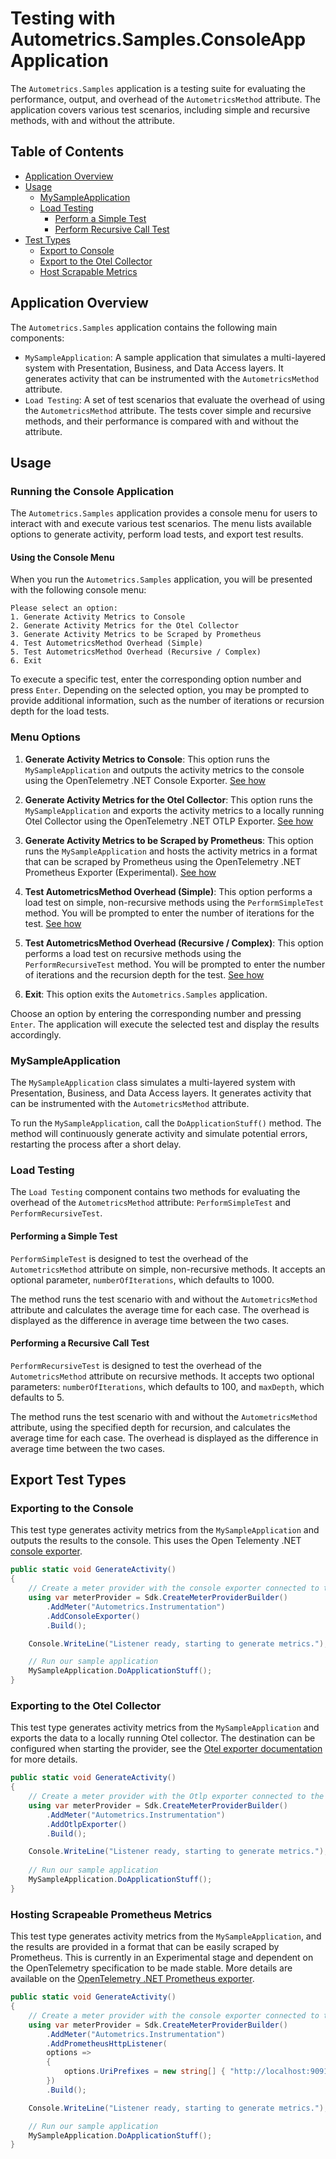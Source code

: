 # Testing with Autometrics.Samples.ConsoleApp Application

The `Autometrics.Samples` application is a testing suite for evaluating the performance, output, and overhead of the `AutometricsMethod` attribute. The application covers various test scenarios, including simple and recursive methods, with and without the attribute.

## Table of Contents

- [Application Overview](#application-overview)
- [Usage](#usage)
  - [MySampleApplication](#mysampleapplication)
  - [Load Testing](#load-testing)
    - [Perform a Simple Test](#performing-a-simple-test)
    - [Perform Recursive Call Test](#performing-a-recursive-call-test)
- [Test Types](#test-types)
  - [Export to Console](#exporting-to-the-console)
  - [Export to the Otel Collector](#exporting-to-the-otel-collector)
  - [Host Scrapable Metrics](#hosting-scrapeable-prometheus-metrics)

## Application Overview

The `Autometrics.Samples` application contains the following main components:

- `MySampleApplication`: A sample application that simulates a multi-layered system with Presentation, Business, and Data Access layers. It generates activity that can be instrumented with the `AutometricsMethod` attribute.
- `Load Testing`: A set of test scenarios that evaluate the overhead of using the `AutometricsMethod` attribute. The tests cover simple and recursive methods, and their performance is compared with and without the attribute.

## Usage

### Running the Console Application

The `Autometrics.Samples` application provides a console menu for users to interact with and execute various test scenarios. The menu lists available options to generate activity, perform load tests, and export test results.

#### Using the Console Menu

When you run the `Autometrics.Samples` application, you will be presented with the following console menu:

```
Please select an option:
1. Generate Activity Metrics to Console
2. Generate Activity Metrics for the Otel Collector
3. Generate Activity Metrics to be Scraped by Prometheus
4. Test AutometricsMethod Overhead (Simple)
5. Test AutometricsMethod Overhead (Recursive / Complex)
6. Exit
```

To execute a specific test, enter the corresponding option number and press `Enter`. Depending on the selected option, you may be prompted to provide additional information, such as the number of iterations or recursion depth for the load tests.

### Menu Options

1. **Generate Activity Metrics to Console**: This option runs the `MySampleApplication` and outputs the activity metrics to the console using the OpenTelemetry .NET Console Exporter. [See how](#exporting-to-the-console)

2. **Generate Activity Metrics for the Otel Collector**: This option runs the `MySampleApplication` and exports the activity metrics to a locally running Otel Collector using the OpenTelemetry .NET OTLP Exporter. [See how](#exporting-to-the-otel-collector)

3. **Generate Activity Metrics to be Scraped by Prometheus**: This option runs the `MySampleApplication` and hosts the activity metrics in a format that can be scraped by Prometheus using the OpenTelemetry .NET Prometheus Exporter (Experimental). [See how](#hosting-scrapeable-prometheus-metrics)

4. **Test AutometricsMethod Overhead (Simple)**: This option performs a load test on simple, non-recursive methods using the `PerformSimpleTest` method. You will be prompted to enter the number of iterations for the test. [See how](#performing-a-simple-test)

5. **Test AutometricsMethod Overhead (Recursive / Complex)**: This option performs a load test on recursive methods using the `PerformRecursiveTest` method. You will be prompted to enter the number of iterations and the recursion depth for the test. [See how](#performing-a-recursive-call-test)

6. **Exit**: This option exits the `Autometrics.Samples` application.

Choose an option by entering the corresponding number and pressing `Enter`. The application will execute the selected test and display the results accordingly.


### MySampleApplication

The `MySampleApplication` class simulates a multi-layered system with Presentation, Business, and Data Access layers. It generates activity that can be instrumented with the `AutometricsMethod` attribute.

To run the `MySampleApplication`, call the `DoApplicationStuff()` method. The method will continuously generate activity and simulate potential errors, restarting the process after a short delay.

### Load Testing

The `Load Testing` component contains two methods for evaluating the overhead of the `AutometricsMethod` attribute: `PerformSimpleTest` and `PerformRecursiveTest`.

#### Performing a Simple Test

`PerformSimpleTest` is designed to test the overhead of the `AutometricsMethod` attribute on simple, non-recursive methods. It accepts an optional parameter, `numberOfIterations`, which defaults to 1000.

The method runs the test scenario with and without the `AutometricsMethod` attribute and calculates the average time for each case. The overhead is displayed as the difference in average time between the two cases.

#### Performing a Recursive Call Test

`PerformRecursiveTest` is designed to test the overhead of the `AutometricsMethod` attribute on recursive methods. It accepts two optional parameters: `numberOfIterations`, which defaults to 100, and `maxDepth`, which defaults to 5.

The method runs the test scenario with and without the `AutometricsMethod` attribute, using the specified depth for recursion, and calculates the average time for each case. The overhead is displayed as the difference in average time between the two cases.


## Export Test Types

### Exporting to the Console

This test type generates activity metrics from the `MySampleApplication` and outputs the results to the console. 
This uses the Open Telementy .NET [console exporter](https://opentelemetry.io/docs/instrumentation/net/exporters/#console-exporter).

```csharp
public static void GenerateActivity()
{
    // Create a meter provider with the console exporter connected to the Autometrics.Instrumentation meter
    using var meterProvider = Sdk.CreateMeterProviderBuilder()
        .AddMeter("Autometrics.Instrumentation")
        .AddConsoleExporter()
        .Build();

    Console.WriteLine("Listener ready, starting to generate metrics.");

    // Run our sample application
    MySampleApplication.DoApplicationStuff();
}
```


### Exporting to the Otel Collector

This test type generates activity metrics from the `MySampleApplication` and exports the data to a locally running Otel collector. 
The destination can be configured when starting the provider, see the [Otel exporter documentation](https://opentelemetry.io/docs/instrumentation/net/exporters/#otlp-endpoint) for more details.

```csharp
public static void GenerateActivity()
{
    // Create a meter provider with the Otlp exporter connected to the Autometrics.Instrumentation
    using var meterProvider = Sdk.CreateMeterProviderBuilder()
        .AddMeter("Autometrics.Instrumentation")
        .AddOtlpExporter()
        .Build();

    Console.WriteLine("Listener ready, starting to generate metrics.");
            
    // Run our sample application
    MySampleApplication.DoApplicationStuff();
}
```


### Hosting Scrapeable Prometheus Metrics

This test type generates activity metrics from the `MySampleApplication`, and the results are provided in a format that can be easily scraped by Prometheus. 
This is currently in an Experimental stage and dependent on the OpenTelemetry specification to be made stable.  More details are available on the [OpenTelemetry .NET Prometheus exporter](https://opentelemetry.io/docs/instrumentation/net/exporters/#prometheus-experimental).


```csharp
public static void GenerateActivity()
{
    // Create a meter provider with the console exporter connected to the Autometrics.Instrumentation meter
    using var meterProvider = Sdk.CreateMeterProviderBuilder()
        .AddMeter("Autometrics.Instrumentation")
        .AddPrometheusHttpListener(
        options =>
        {
            options.UriPrefixes = new string[] { "http://localhost:9091/" };
        })
        .Build();

    Console.WriteLine("Listener ready, starting to generate metrics.");

    // Run our sample application
    MySampleApplication.DoApplicationStuff();
}
```
